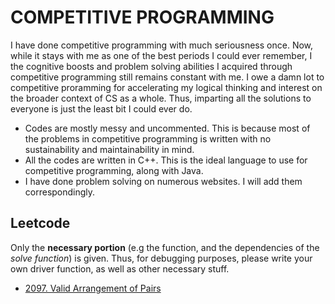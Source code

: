 # COMPETITIVE PROGRAMMING

I have done competitive programming with much seriousness once. Now, while it stays with me as
one of the best periods I could ever remember, I the cognitive boosts and problem solving abilities
I acquired through competitive programming still remains constant with me. I owe a damn lot to 
competitive proramming for accelerating my logical thinking and interest on the broader context
of CS as a whole. Thus, imparting all the solutions to everyone is just the least bit I could ever do.

* Codes are mostly messy and uncommented. This is because most of the problems in 
competitive programming is written with no sustainability and maintainability in mind. 
* All the codes are written in C++. This is the ideal language to use for competitive programming,
along with Java. 
* I have done problem solving on numerous websites. I will add them correspondingly. 

## Leetcode 

Only the **necessary portion** (e.g the function, and the dependencies of the *solve function*)
is given. Thus, for debugging purposes, please write your own driver function, as well as 
other necessary stuff.

* [2097. Valid Arrangement of Pairs](https://github.com/NAHDI51/competitive-programming/blob/master/leetcode/2097.-Valid-Arrangement-of-Pairs.cpp)